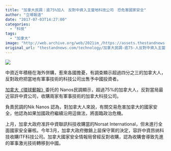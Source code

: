 ```yaml
---
title: "加拿大民調：逾75%加人　反對中資入主當地科技公司　恐危害國家安全"
author: "立場報道"
date: "2017-07-03T14:27:00"
categories:
  - "科技"
tags:
  - "加拿大"
image: "http://web.archive.org/web/2021im_/https://assets.thestandnews.com/media/photos/maple-leaf-important-canada_11cdb429e152b3a8_X5tCu.png"
original_url: "thestandnews.com/technology/加拿大民調-逾75-人反對中資入主當地科技公司"
---
```

![](http://web.archive.org/web/2021im_/https://assets.thestandnews.com/media/photos/maple-leaf-important-canada_11cdb429e152b3a8_X5tCu.png)

中資近年積極在海外併購，惹來各國擔憂，有調查顯示超過四分之三的加拿大人，反對政府把當地有軍事技術的科技公司出售予中國投資者。

[加拿大《環球郵報》](http://web.archive.org/web/20211229132647/https://beta.theglobeandmail.com/news/politics/canadians-oppose-sale-of-high-tech-firms-to-chinese-investors-poll/article35531306/?ref=https%3A%2F%2Fwww.theglobeandmail.com&click=sf_globefb&service=mobile)委托的 Nanos民調顯示，超過75%的加拿大人，反對當局最近容許中資公司，收購兩家有軍事技術的加拿大科技公司。

負責民調的Nik Nanos 認為，對加拿大人來說，有關交易危害加拿大的國家安全，他認為如果加國政府繼續沿用這做法，將面臨政治危機。

上月，加拿大政府准許中資聯訊科技收購當的Norsat International，但未進行全面國家安全審核。今年3月，加拿大政府撤銷上屆保守黨的決定，容許中資昂纳科技收購ITF科技公司。加拿大國家安全情報局曾經反對收購，認為收購會導致先進的軍事激光技術轉移到中國。